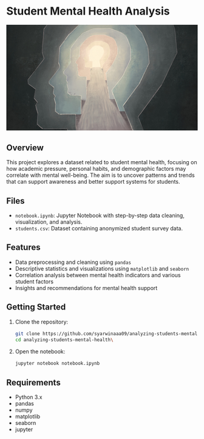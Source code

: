 # Student Mental Health Analysis

![Mental Health](mentalhealth.jpg)

## Overview

This project explores a dataset related to student mental health, focusing on how academic pressure, personal habits, and demographic factors may correlate with mental well-being. The aim is to uncover patterns and trends that can support awareness and better support systems for students.

## Files

- `notebook.ipynb`: Jupyter Notebook with step-by-step data cleaning, visualization, and analysis.
- `students.csv`: Dataset containing anonymized student survey data.

## Features

- Data preprocessing and cleaning using `pandas`
- Descriptive statistics and visualizations using `matplotlib` and `seaborn`
- Correlation analysis between mental health indicators and various student factors
- Insights and recommendations for mental health support

## Getting Started

1. Clone the repository:
   ```bash
   git clone https://github.com/syarwinaaa09/analyzing-students-mental-health.git
   cd analyzing-students-mental-health\
   ```
2. Open the notebook:
   ```bash
   jupyter notebook notebook.ipynb
   ```

## Requirements
* Python 3.x
* pandas
* numpy
* matplotlib
* seaborn
* jupyter
